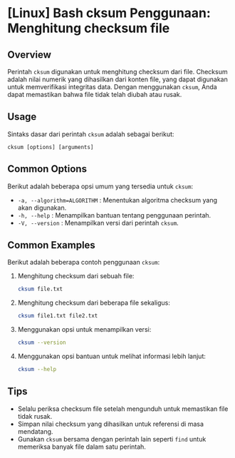 # [Linux] Bash cksum Penggunaan: Menghitung checksum file

## Overview
Perintah `cksum` digunakan untuk menghitung checksum dari file. Checksum adalah nilai numerik yang dihasilkan dari konten file, yang dapat digunakan untuk memverifikasi integritas data. Dengan menggunakan `cksum`, Anda dapat memastikan bahwa file tidak telah diubah atau rusak.

## Usage
Sintaks dasar dari perintah `cksum` adalah sebagai berikut:
```
cksum [options] [arguments]
```

## Common Options
Berikut adalah beberapa opsi umum yang tersedia untuk `cksum`:
- `-a, --algorithm=ALGORITHM` : Menentukan algoritma checksum yang akan digunakan.
- `-h, --help` : Menampilkan bantuan tentang penggunaan perintah.
- `-V, --version` : Menampilkan versi dari perintah `cksum`.

## Common Examples
Berikut adalah beberapa contoh penggunaan `cksum`:

1. Menghitung checksum dari sebuah file:
   ```bash
   cksum file.txt
   ```

2. Menghitung checksum dari beberapa file sekaligus:
   ```bash
   cksum file1.txt file2.txt
   ```

3. Menggunakan opsi untuk menampilkan versi:
   ```bash
   cksum --version
   ```

4. Menggunakan opsi bantuan untuk melihat informasi lebih lanjut:
   ```bash
   cksum --help
   ```

## Tips
- Selalu periksa checksum file setelah mengunduh untuk memastikan file tidak rusak.
- Simpan nilai checksum yang dihasilkan untuk referensi di masa mendatang.
- Gunakan `cksum` bersama dengan perintah lain seperti `find` untuk memeriksa banyak file dalam satu perintah.